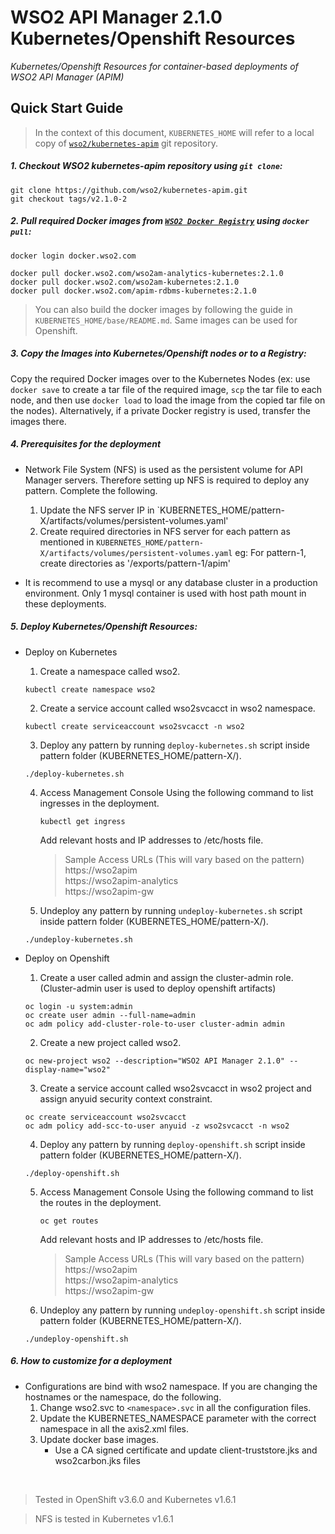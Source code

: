 # WSO2 API Manager 2.1.0 Kubernetes/Openshift Resources 
*Kubernetes/Openshift Resources for container-based deployments of WSO2 API Manager (APIM)*

## Quick Start Guide

>In the context of this document, `KUBERNETES_HOME` will refer to a local copy of 
[`wso2/kubernetes-apim`](https://github.com/wso2/kubernetes-apim/) git repository. 

##### 1. Checkout WSO2 kubernetes-apim  repository using `git clone`:
```
git clone https://github.com/wso2/kubernetes-apim.git
git checkout tags/v2.1.0-2
```

##### 2. Pull required Docker images from [`WSO2 Docker Registry`](https://docker.wso2.com) using `docker pull`:
```
docker login docker.wso2.com

docker pull docker.wso2.com/wso2am-analytics-kubernetes:2.1.0
docker pull docker.wso2.com/wso2am-kubernetes:2.1.0
docker pull docker.wso2.com/apim-rdbms-kubernetes:2.1.0
```

> You can also build the docker images by following the guide in `KUBERNETES_HOME/base/README.md`. Same images can be used for Openshift.

##### 3. Copy the Images into Kubernetes/Openshift nodes or to a Registry:
Copy the required Docker images over to the Kubernetes Nodes (ex: use `docker save` to create a tar file of the 
required image, `scp` the tar file to each node, and then use `docker load` to load the image from the copied tar file 
on the nodes). Alternatively, if a private Docker registry is used, transfer the images there.

##### 4. Prerequisites for the deployment
 
 * Network File System (NFS) is used as the persistent volume for API Manager servers. Therefore setting up NFS is required to deploy any pattern.
   Complete the following.  
   
     1. Update the NFS server IP in `KUBERNETES_HOME/pattern-X/artifacts/volumes/persistent-volumes.yaml'
     2. Create required directories in NFS server for each pattern as mentioned in `KUBERNETES_HOME/pattern-X/artifacts/volumes/persistent-volumes.yaml`
        eg: For pattern-1, create directories as '/exports/pattern-1/apim'
      
  * It is recommend to use a mysql or any database cluster in a production environment. Only 1 mysql container is used with host path mount in these deployments.


##### 5. Deploy Kubernetes/Openshift Resources:
 
* Deploy on Kubernetes 

    1. Create a namespace called wso2.
    ```
    kubectl create namespace wso2
    ```
    2. Create a service account called wso2svcacct in wso2 namespace.
    ```
    kubectl create serviceaccount wso2svcacct -n wso2
    ```
    3. Deploy any pattern by running `deploy-kubernetes.sh` script inside pattern folder (KUBERNETES_HOME/pattern-X/).
    ```
    ./deploy-kubernetes.sh
    ```
    4. Access Management Console 
       Using the following command to list ingresses in the deployment.
        ```
        kubectl get ingress
        ```
        Add relevant hosts and IP addresses to /etc/hosts file.
        
        > Sample Access URLs (This will vary based on the pattern)   
        > https://wso2apim  
        > https://wso2apim-analytics  
        > https://wso2apim-gw  

    5. Undeploy any pattern by running `undeploy-kubernetes.sh` script inside pattern folder (KUBERNETES_HOME/pattern-X/).
    ```
    ./undeploy-kubernetes.sh
    ```

* Deploy on Openshift

    1. Create a user called admin and assign the cluster-admin role. (Cluster-admin user is used to deploy openshift artifacts)
    ```
    oc login -u system:admin
    oc create user admin --full-name=admin
    oc adm policy add-cluster-role-to-user cluster-admin admin
    ```
    2. Create a new project called wso2.
    ```
    oc new-project wso2 --description="WSO2 API Manager 2.1.0" --display-name="wso2"
    ```
        
    3. Create a service account called wso2svcacct in wso2 project and assign anyuid security context constraint.
    ```
    oc create serviceaccount wso2svcacct
    oc adm policy add-scc-to-user anyuid -z wso2svcacct -n wso2
    ```
    4. Deploy any pattern by running `deploy-openshift.sh` script inside pattern folder (KUBERNETES_HOME/pattern-X/).
    ```
    ./deploy-openshift.sh
    ```
    5. Access Management Console 
       Using the following command to list the routes in the deployment.
        ```
        oc get routes
        ```
        Add relevant hosts and IP addresses to /etc/hosts file.
        
        > Sample Access URLs (This will vary based on the pattern)  
        > https://wso2apim  
        > https://wso2apim-analytics  
        > https://wso2apim-gw  

    6. Undeploy any pattern by running `undeploy-openshift.sh` script inside pattern folder (KUBERNETES_HOME/pattern-X/).
    ```
    ./undeploy-openshift.sh
    ```
 
##### 6. How to customize for a deployment

* Configurations are bind with wso2 namespace. If you are changing the hostnames or the namespace, do the following.
    1. Change wso2.svc to `<namespace>.svc` in all the configuration files.
    2. Update the KUBERNETES_NAMESPACE parameter with the correct namespace in all the axis2.xml files.
    3. Update docker base images.
        - Use a CA signed certificate and update client-truststore.jks and wso2carbon.jks files
           
<br>

> Tested in OpenShift v3.6.0 and Kubernetes v1.6.1

> NFS is tested in Kubernetes v1.6.1